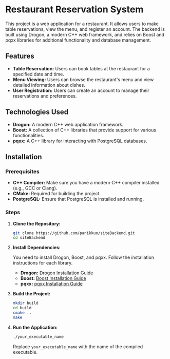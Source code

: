# Restaurant Reservation System

This project is a web application for a restaurant. It allows users to make table reservations, view the menu, and register an account. The backend is built using Drogon, a modern C++ web framework, and relies on Boost and pqxx libraries for additional functionality and database management.

## Features

- **Table Reservation:** Users can book tables at the restaurant for a specified date and time.
- **Menu Viewing:** Users can browse the restaurant's menu and view detailed information about dishes.
- **User Registration:** Users can create an account to manage their reservations and preferences.

## Technologies Used

- **Drogon:** A modern C++ web application framework.
- **Boost:** A collection of C++ libraries that provide support for various functionalities.
- **pqxx:** A C++ library for interacting with PostgreSQL databases.

## Installation

### Prerequisites

- **C++ Compiler:** Make sure you have a modern C++ compiler installed (e.g., GCC or Clang).
- **CMake:** Required for building the project.
- **PostgreSQL:** Ensure that PostgreSQL is installed and running.

### Steps

1. **Clone the Repository:**

    ```bash
    git clone https://github.com/panikkuo/siteBackend.git
    cd siteBackend
    ```

2. **Install Dependencies:**

    You need to install Drogon, Boost, and pqxx. Follow the installation instructions for each library.

    - **Drogon:** [Drogon Installation Guide](https://github.com/an-tao/drogon#install)
    - **Boost:** [Boost Installation Guide](https://www.boost.org/doc/libs/release/more/getting_started/index.html)
    - **pqxx:** [pqxx Installation Guide](https://github.com/jtv/libpqxx#installing)

3. **Build the Project:**

    ```bash
    mkdir build
    cd build
    cmake ..
    make
    ```

4. **Run the Application:**

    ```bash
    ./your_executable_name
    ```

    Replace `your_executable_name` with the name of the compiled executable.
   
